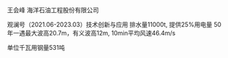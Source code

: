 王会峰
海洋石油工程股份有限公司

观澜号（2021.06-2023.03）技术创新与应用
排水量11000t, 提供25%用电量
50年一遇最大波高20.7m，有义波高12m, 10min平均风速46.4m/s

单位千瓦用钢量531吨
 